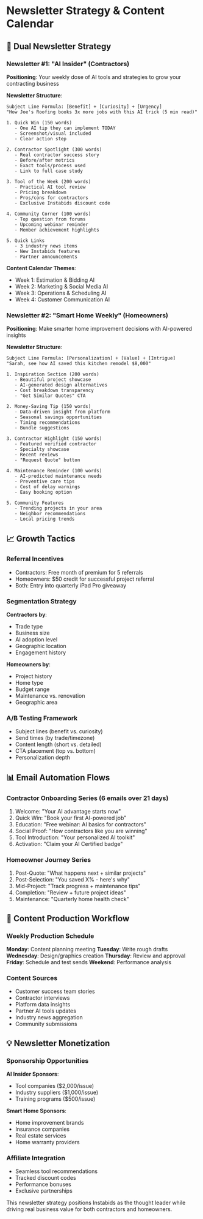 # Newsletter Strategy & Content Calendar

## 🎯 Dual Newsletter Strategy

### Newsletter #1: "AI Insider" (Contractors)

**Positioning**: Your weekly dose of AI tools and strategies to grow your contracting business

**Newsletter Structure**:
```
Subject Line Formula: [Benefit] + [Curiosity] + [Urgency]
"How Joe's Roofing books 3x more jobs with this AI trick (5 min read)"

1. Quick Win (150 words)
   - One AI tip they can implement TODAY
   - Screenshot/visual included
   - Clear action step

2. Contractor Spotlight (300 words)
   - Real contractor success story
   - Before/after metrics
   - Exact tools/process used
   - Link to full case study

3. Tool of the Week (200 words)
   - Practical AI tool review
   - Pricing breakdown
   - Pros/cons for contractors
   - Exclusive Instabids discount code

4. Community Corner (100 words)
   - Top question from forums
   - Upcoming webinar reminder
   - Member achievement highlights

5. Quick Links
   - 3 industry news items
   - New Instabids features
   - Partner announcements
```

**Content Calendar Themes**:
- Week 1: Estimation & Bidding AI
- Week 2: Marketing & Social Media AI
- Week 3: Operations & Scheduling AI
- Week 4: Customer Communication AI

### Newsletter #2: "Smart Home Weekly" (Homeowners)

**Positioning**: Make smarter home improvement decisions with AI-powered insights

**Newsletter Structure**:
```
Subject Line Formula: [Personalization] + [Value] + [Intrigue]
"Sarah, see how AI saved this kitchen remodel $8,000"

1. Inspiration Section (200 words)
   - Beautiful project showcase
   - AI-generated design alternatives
   - Cost breakdown transparency
   - "Get Similar Quotes" CTA

2. Money-Saving Tip (150 words)
   - Data-driven insight from platform
   - Seasonal savings opportunities
   - Timing recommendations
   - Bundle suggestions

3. Contractor Highlight (150 words)
   - Featured verified contractor
   - Specialty showcase
   - Recent reviews
   - "Request Quote" button

4. Maintenance Reminder (100 words)
   - AI-predicted maintenance needs
   - Preventive care tips
   - Cost of delay warnings
   - Easy booking option

5. Community Features
   - Trending projects in your area
   - Neighbor recommendations
   - Local pricing trends
```

## 📈 Growth Tactics

### Referral Incentives
- Contractors: Free month of premium for 5 referrals
- Homeowners: $50 credit for successful project referral
- Both: Entry into quarterly iPad Pro giveaway

### Segmentation Strategy
**Contractors by**:
- Trade type
- Business size
- AI adoption level
- Geographic location
- Engagement history

**Homeowners by**:
- Project history
- Home type
- Budget range
- Maintenance vs. renovation
- Geographic area

### A/B Testing Framework
- Subject lines (benefit vs. curiosity)
- Send times (by trade/timezone)
- Content length (short vs. detailed)
- CTA placement (top vs. bottom)
- Personalization depth

## 📊 Email Automation Flows

### Contractor Onboarding Series (6 emails over 21 days)
1. Welcome: "Your AI advantage starts now"
2. Quick Win: "Book your first AI-powered job"
3. Education: "Free webinar: AI basics for contractors"
4. Social Proof: "How contractors like you are winning"
5. Tool Introduction: "Your personalized AI toolkit"
6. Activation: "Claim your AI Certified badge"

### Homeowner Journey Series
1. Post-Quote: "What happens next + similar projects"
2. Post-Selection: "You saved X% - here's why"
3. Mid-Project: "Track progress + maintenance tips"
4. Completion: "Review + future project ideas"
5. Maintenance: "Quarterly home health check"

## 🎨 Content Production Workflow

### Weekly Production Schedule
**Monday**: Content planning meeting
**Tuesday**: Write rough drafts
**Wednesday**: Design/graphics creation
**Thursday**: Review and approval
**Friday**: Schedule and test sends
**Weekend**: Performance analysis

### Content Sources
- Customer success team stories
- Contractor interviews
- Platform data insights
- Partner AI tools updates
- Industry news aggregation
- Community submissions

## 💡 Newsletter Monetization

### Sponsorship Opportunities
**AI Insider Sponsors**:
- Tool companies ($2,000/issue)
- Industry suppliers ($1,000/issue)
- Training programs ($500/issue)

**Smart Home Sponsors**:
- Home improvement brands
- Insurance companies
- Real estate services
- Home warranty providers

### Affiliate Integration
- Seamless tool recommendations
- Tracked discount codes
- Performance bonuses
- Exclusive partnerships

This newsletter strategy positions Instabids as the thought leader while driving real business value for both contractors and homeowners.